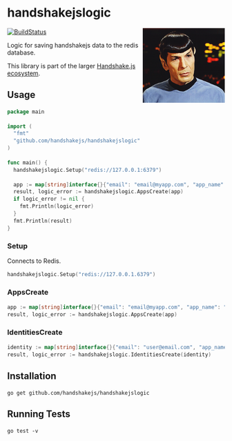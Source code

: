 # handshakejslogic

<img src="https://raw.githubusercontent.com/handshakejs/handshakejslogic/master/handshakejslogic.gif" alt="handshakejslogic" align="right" width="190" />

[![BuildStatus](https://travis-ci.org/handshakejs/handshakejslogic.png?branch=master)](https://travis-ci.org/handshakejs/handshakejslogic)

Logic for saving handshakejs data to the redis database.

This library is part of the larger [Handshake.js ecosystem](https://github.com/handshakejs).

## Usage

```go
package main

import (
  "fmt"
  "github.com/handshakejs/handshakejslogic"
)

func main() {
  handshakejslogic.Setup("redis://127.0.0.1:6379")

  app := map[string]interface{}{"email": "email@myapp.com", "app_name": "myapp"}
  result, logic_error := handshakejslogic.AppsCreate(app)
  if logic_error != nil {
    fmt.Println(logic_error)
  }
  fmt.Println(result)
}
```

### Setup

Connects to Redis.

```go
handshakejslogic.Setup("redis://127.0.0.1.6379")
```

### AppsCreate

```go
app := map[string]interface{}{"email": "email@myapp.com", "app_name": "myapp"}
result, logic_error := handshakejslogic.AppsCreate(app)
```

### IdentitiesCreate

```go
identity := map[string]interface{}{"email": "user@email.com", "app_name": "myapp"}
result, logic_error := handshakejslogic.IdentitiesCreate(identity)
```

## Installation

```
go get github.com/handshakejs/handshakejslogic
```

## Running Tests

```
go test -v
```
